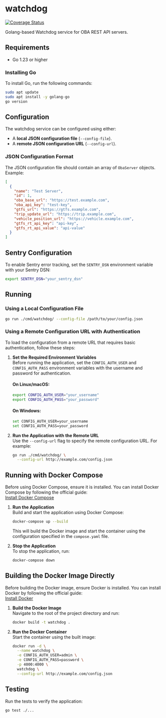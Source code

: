 # watchdog

[![Coverage Status](https://coveralls.io/repos/github/OneBusAway/watchdog/badge.svg?branch=main)](https://coveralls.io/github/OneBusAway/watchdog?branch=main)

Golang-based Watchdog service for OBA REST API servers.

## Requirements

- Go 1.23 or higher

### Installing Go

To install Go, run the following commands:

```bash
sudo apt update
sudo apt install -y golang-go
go version
```

## Configuration

The watchdog service can be configured using either:
- A **local JSON configuration file** (`--config-file`).
- A **remote JSON configuration URL** (`--config-url`).

### JSON Configuration Format

The JSON configuration file should contain an array of `ObaServer` objects. Example:

```json
[
  {
    "name": "Test Server",
    "id": 1,
    "oba_base_url": "https://test.example.com",
    "oba_api_key": "test-key",
    "gtfs_url": "https://gtfs.example.com",
    "trip_update_url": "https://trip.example.com",
    "vehicle_position_url": "https://vehicle.example.com",
    "gtfs_rt_api_key": "api-key",
    "gtfs_rt_api_value": "api-value"
  }
]
```

## Sentry Configuration

To enable Sentry error tracking, set the `SENTRY_DSN` environment variable with your Sentry DSN:

```sh
export SENTRY_DSN="your_sentry_dsn"
```

## Running

### Using a Local Configuration File

```bash
go run ./cmd/watchdog/ --config-file /path/to/your/config.json
```

### Using a Remote Configuration URL with Authentication

To load the configuration from a remote URL that requires basic authentication, follow these steps:

1. **Set the Required Environment Variables**  
   Before running the application, set the `CONFIG_AUTH_USER` and `CONFIG_AUTH_PASS` environment variables with the username and password for authentication.

   #### On Linux/macOS:

   ```bash
   export CONFIG_AUTH_USER="your_username"
   export CONFIG_AUTH_PASS="your_password"
   ```

   #### On Windows:

   ```bash
   set CONFIG_AUTH_USER=your_username
   set CONFIG_AUTH_PASS=your_password
   ```

2. **Run the Application with the Remote URL**  
   Use the `--config-url` flag to specify the remote configuration URL. For example:

   ```bash
   go run ./cmd/watchdog/ \
     --config-url http://example.com/config.json
   ```

## Running with Docker Compose

Before using Docker Compose, ensure it is installed. You can install Docker Compose by following the official guide:  
[Install Docker Compose](https://docs.docker.com/compose/install/)

1. **Run the Application**  
   Build and start the application using Docker Compose:

   ```bash
   docker-compose up --build
   ```

   This will build the Docker image and start the container using the configuration specified in the `compose.yaml` file.

2. **Stop the Application**  
   To stop the application, run:

   ```bash
   docker-compose down
   ```

## Building the Docker Image Directly

Before building the Docker image, ensure Docker is installed. You can install Docker by following the official guide:  
[Install Docker](https://docs.docker.com/get-docker/)

1. **Build the Docker Image**  
   Navigate to the root of the project directory and run:

   ```bash
   docker build -t watchdog .
   ```

2. **Run the Docker Container**  
   Start the container using the built image:

   ```bash
   docker run -d \
     --name watchdog \
     -e CONFIG_AUTH_USER=admin \
     -e CONFIG_AUTH_PASS=password \
     -p 4000:4000 \
     watchdog \
     --config-url http://example.com/config.json
   ```

## Testing

Run the tests to verify the application:

```bash
go test ./...
```
